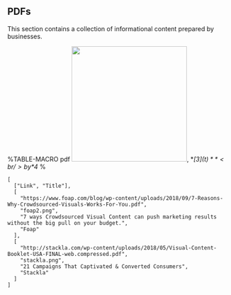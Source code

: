 
## PDFs

This section contains a collection of informational content prepared by businesses.

%TABLE-MACRO pdf
<a href="$1"><img src="images/pdf/$2" width="260" /></a>, **[$3](t)** <br/> by *$4*
%

```table pdf
[
  ["Link", "Title"],
  [
    "https://www.foap.com/blog/wp-content/uploads/2018/09/7-Reasons-Why-Crowdsourced-Visuals-Works-For-You.pdf",
    "foap2.png",
    "7 ways Crowdsourced Visual Content can push marketing results without the big pull on your budget.",
    "Foap"
  ],
  [
    "http://stackla.com/wp-content/uploads/2018/05/Visual-Content-Booklet-USA-FINAL-web.compressed.pdf",
    "stackla.png",
    "21 Campaigns That Captivated & Converted Consumers",
    "Stackla"
  ]
]
```
